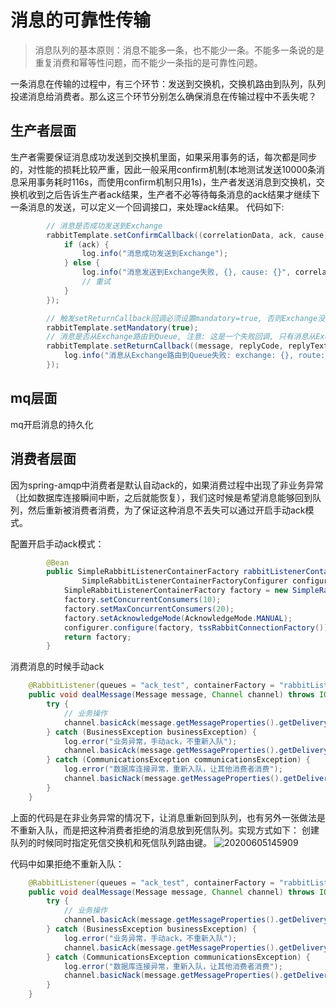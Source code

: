 # 消息的可靠性传输
> 消息队列的基本原则：消息不能多一条，也不能少一条。不能多一条说的是重复消费和幂等性问题，而不能少一条指的是可靠性问题。

一条消息在传输的过程中，有三个环节：发送到交换机，交换机路由到队列，队列投递消息给消费者。那么这三个环节分别怎么确保消息在传输过程中不丢失呢？

## 生产者层面
生产者需要保证消息成功发送到交换机里面，如果采用事务的话，每次都是同步的，对性能的损耗比较严重，因此一般采用confirm机制(本地测试发送10000条消息采用事务耗时116s，而使用confirm机制只用1s)，生产者发送消息到交换机，交换机收到之后告诉生产者ack结果，生产者不必等待每条消息的ack结果才继续下一条消息的发送，可以定义一个回调接口，来处理ack结果。
代码如下:
```java
        // 消息是否成功发送到Exchange
        rabbitTemplate.setConfirmCallback((correlationData, ack, cause) -> {
            if (ack) {
                log.info("消息成功发送到Exchange");
            } else {
                log.info("消息发送到Exchange失败, {}, cause: {}", correlationData, cause);
                // 重试
            }
        });

        // 触发setReturnCallback回调必须设置mandatory=true, 否则Exchange没有找到Queue就会丢弃掉消息, 而不会触发回调
        rabbitTemplate.setMandatory(true);
        // 消息是否从Exchange路由到Queue, 注意: 这是一个失败回调, 只有消息从Exchange路由到Queue失败才会回调这个方法
        rabbitTemplate.setReturnCallback((message, replyCode, replyText, exchange, routingKey) -> {
            log.info("消息从Exchange路由到Queue失败: exchange: {}, route: {}, replyCode: {}, replyText: {}, message: {}", exchange, routingKey, replyCode, replyText, message);
        });
```

## mq层面
mq开启消息的持久化

## 消费者层面
因为spring-amqp中消费者是默认自动ack的，如果消费过程中出现了非业务异常（比如数据库连接瞬间中断，之后就能恢复），我们这时候是希望消息能够回到队列，然后重新被消费者消费，为了保证这种消息不丢失可以通过开启手动ack模式。

配置开启手动ack模式：
```java
        @Bean
        public SimpleRabbitListenerContainerFactory rabbitListenerContainerFactory(
                SimpleRabbitListenerContainerFactoryConfigurer configurer) {
            SimpleRabbitListenerContainerFactory factory = new SimpleRabbitListenerContainerFactory();
            factory.setConcurrentConsumers(10);
            factory.setMaxConcurrentConsumers(20);
            factory.setAcknowledgeMode(AcknowledgeMode.MANUAL);
            configurer.configure(factory, tssRabbitConnectionFactory());
            return factory;
        }
```

消费消息的时候手动ack
```java
    @RabbitListener(queues = "ack_test", containerFactory = "rabbitListenerContainerFactory")
    public void dealMessage(Message message, Channel channel) throws IOException {
        try {
            // 业务操作
            channel.basicAck(message.getMessageProperties().getDeliveryTag(), false);
        } catch (BusinessException businessException) {
            log.error("业务异常，手动ack，不重新入队");
            channel.basicAck(message.getMessageProperties().getDeliveryTag(), false);
        } catch (CommunicationsException communicationsException) {
            log.error("数据库连接异常，重新入队，让其他消费者消费");
            channel.basicNack(message.getMessageProperties().getDeliveryTag(), false, true);
        }
    }
```
上面的代码是在非业务异常的情况下，让消息重新回到队列，也有另外一张做法是不重新入队，而是把这种消费者拒绝的消息放到死信队列。实现方式如下：
创建队列的时候同时指定死信交换机和死信队列路由键。
![20200605145909](https://repositoryimage.oss-cn-shanghai.aliyuncs.com/img/20200605145909.png)

代码中如果拒绝不重新入队：
```java
    @RabbitListener(queues = "ack_test", containerFactory = "rabbitListenerContainerFactory")
    public void dealMessage(Message message, Channel channel) throws IOException {
        try {
            // 业务操作
            channel.basicAck(message.getMessageProperties().getDeliveryTag(), false);
        } catch (BusinessException businessException) {
            log.error("业务异常，手动ack，不重新入队");
            channel.basicAck(message.getMessageProperties().getDeliveryTag(), false);
        } catch (CommunicationsException communicationsException) {
            log.error("数据库连接异常，重新入队，让其他消费者消费");
            channel.basicNack(message.getMessageProperties().getDeliveryTag(), false, false);
        }
    }
```
